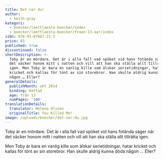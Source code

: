 ```yaml
---
title: Det var du!
author:
  - keith-gray
kategori:
  - boecker/laettlaesta-boecker/index
  - boecker/laettlaesta-boecker/fraan-13-aar/index
isbn: 978-91-87667-21-3
price: 83
published: true
discontinued: false
shortDescription: >-
  Toby är en mördare. Det är i alla fall vad spöket vid hans fotända säger när
  det väcker honom mitt i natten och vill att han ska ställa allt tillrätta
  igen. Men Toby är bara en vanlig kille som älskar serietidningar, hatar
  kricket och kallas för tönt av sin storebror. Han skulle aldrig kunna döda
  någon … Eller?
generalDetails:
  publishMonth: okt 2014
  binding: Häftad
  age: från 13
  numPages: '100'
translationDetails:
  translator: Helena Olsson
  originalTitle: You Killed Me!
image: /uploads/boecker/det-var-du.jpg
---
```

Toby är en mördare. Det är i alla fall vad spöket vid hans fotända säger när det väcker honom mitt i natten och vill att han ska ställa allt tillrätta igen.

Men Toby är bara en vanlig kille som älskar serietidningar, hatar kricket och kallas för tönt av sin storebror. Han skulle aldrig kunna döda någon … Eller?
